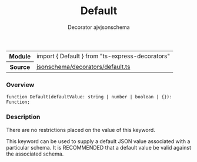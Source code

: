 <header class="symbol-info-header">    <h1 id="default">Default</h1>    <label class="symbol-info-type-label decorator">Decorator</label>    <label class="api-type-label ajv" title="ajv">ajv</label><label class="api-type-label jsonschema" title="jsonschema">jsonschema</label>  </header>
<section class="symbol-info">      <table class="is-full-width">        <tbody>        <tr>          <th>Module</th>          <td>            <div class="lang-typescript">                <span class="token keyword">import</span> { Default }                 <span class="token keyword">from</span>                 <span class="token string">"ts-express-decorators"</span>                            </div>          </td>        </tr>        <tr>          <th>Source</th>          <td>            <a href="https://github.com/Romakita/ts-express-decorators/blob/v3.3.0/src/jsonschema/decorators/default.ts#L0-L0">                jsonschema/decorators/default.ts            </a>        </td>        </tr>                </tbody>      </table>    </section>

### Overview

<pre><code class="typescript-lang">function <span class="token function">Default</span><span class="token punctuation">(</span>defaultValue<span class="token punctuation">:</span> <span class="token keyword">string</span> | <span class="token keyword">number</span> | <span class="token keyword">boolean</span> | <span class="token punctuation">{</span><span class="token punctuation">}</span><span class="token punctuation">)</span><span class="token punctuation">:</span> Function<span class="token punctuation">;</span></code></pre>

### Description

There are no restrictions placed on the value of this keyword.

This keyword can be used to supply a default JSON value associated with a particular schema.
It is RECOMMENDED that a default value be valid against the associated schema.
